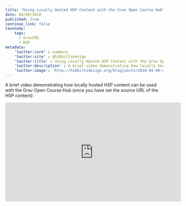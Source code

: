 ```yaml
---
title: "Using Locally Hosted H5P Content with the Grav Open Course Hub"
date: 04/09/2018
published: true
continue_link: false
taxonomy:
    tags:
      - GravCMS
      - H5P
metadata:
    'twitter:card' : summary
    'twitter:site' : @hibbittsdesign
    'twitter:title' : Using Locally Hosted H5P Content with the Grav Open Course Hub
    'twitter:description' : A brief video demonstrating how locally hosted H5P content can be used within the Grav Open Course Hub.
    'twitter:image': 'http://hibbittsdesign.org/blog/posts/2018-04-09-using-locally-hosted-h5p-content-with-the-grav-open-course-hub/local-h5p-content'
---
```


A brief video demonstrating how locally hosted H5P content can be used with the Grav Open Course Hub (once you have set the source URL of the H5P content):

<div class="videoWrapper"><iframe width="560" height="315" src="https://www.youtube.com/embed/CZbZyljsxwQ" frameborder="0" allow="autoplay; encrypted-media" allowfullscreen></iframe></div>
